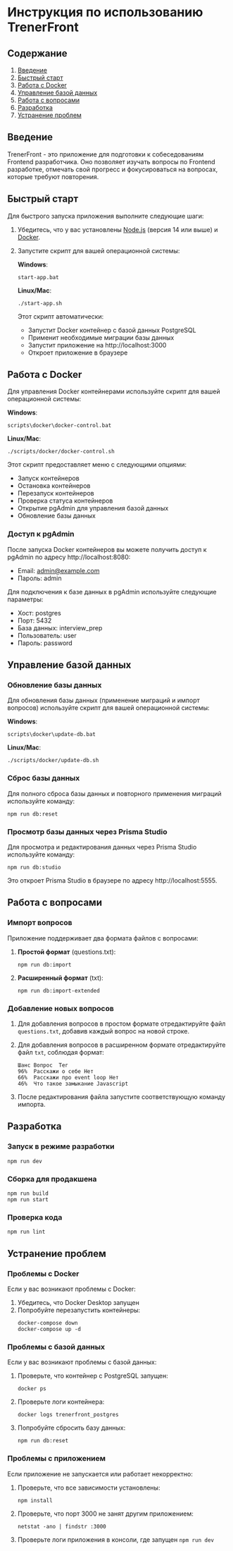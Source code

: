 # Инструкция по использованию TrenerFront

## Содержание

1. [Введение](#введение)
2. [Быстрый старт](#быстрый-старт)
3. [Работа с Docker](#работа-с-docker)
4. [Управление базой данных](#управление-базой-данных)
5. [Работа с вопросами](#работа-с-вопросами)
6. [Разработка](#разработка)
7. [Устранение проблем](#устранение-проблем)

## Введение

TrenerFront - это приложение для подготовки к собеседованиям Frontend разработчика. Оно позволяет изучать вопросы по Frontend разработке, отмечать свой прогресс и фокусироваться на вопросах, которые требуют повторения.

## Быстрый старт

Для быстрого запуска приложения выполните следующие шаги:

1. Убедитесь, что у вас установлены [Node.js](https://nodejs.org/) (версия 14 или выше) и [Docker](https://www.docker.com/products/docker-desktop/).

2. Запустите скрипт для вашей операционной системы:

   **Windows**:

   ```
   start-app.bat
   ```

   **Linux/Mac**:

   ```
   ./start-app.sh
   ```

   Этот скрипт автоматически:

   - Запустит Docker контейнер с базой данных PostgreSQL
   - Применит необходимые миграции базы данных
   - Запустит приложение на http://localhost:3000
   - Откроет приложение в браузере

## Работа с Docker

Для управления Docker контейнерами используйте скрипт для вашей операционной системы:

**Windows**:

```
scripts\docker\docker-control.bat
```

**Linux/Mac**:

```
./scripts/docker/docker-control.sh
```

Этот скрипт предоставляет меню с следующими опциями:

- Запуск контейнеров
- Остановка контейнеров
- Перезапуск контейнеров
- Проверка статуса контейнеров
- Открытие pgAdmin для управления базой данных
- Обновление базы данных

### Доступ к pgAdmin

После запуска Docker контейнеров вы можете получить доступ к pgAdmin по адресу http://localhost:8080:

- Email: admin@example.com
- Пароль: admin

Для подключения к базе данных в pgAdmin используйте следующие параметры:

- Хост: postgres
- Порт: 5432
- База данных: interview_prep
- Пользователь: user
- Пароль: password

## Управление базой данных

### Обновление базы данных

Для обновления базы данных (применение миграций и импорт вопросов) используйте скрипт для вашей операционной системы:

**Windows**:

```
scripts\docker\update-db.bat
```

**Linux/Mac**:

```
./scripts/docker/update-db.sh
```

### Сброс базы данных

Для полного сброса базы данных и повторного применения миграций используйте команду:

```
npm run db:reset
```

### Просмотр базы данных через Prisma Studio

Для просмотра и редактирования данных через Prisma Studio используйте команду:

```
npm run db:studio
```

Это откроет Prisma Studio в браузере по адресу http://localhost:5555.

## Работа с вопросами

### Импорт вопросов

Приложение поддерживает два формата файлов с вопросами:

1. **Простой формат** (questions.txt):

   ```
   npm run db:import
   ```

2. **Расширенный формат** (txt):
   ```
   npm run db:import-extended
   ```

### Добавление новых вопросов

1. Для добавления вопросов в простом формате отредактируйте файл `questions.txt`, добавив каждый вопрос на новой строке.

2. Для добавления вопросов в расширенном формате отредактируйте файл `txt`, соблюдая формат:

   ```
   Шанс	Вопрос	Тег
   96%	Расскажи о себе	Нет
   66%	Расскажи про event loop	Нет
   46%	Что такое замыкание	Javascript
   ```

3. После редактирования файла запустите соответствующую команду импорта.

## Разработка

### Запуск в режиме разработки

```
npm run dev
```

### Сборка для продакшена

```
npm run build
npm run start
```

### Проверка кода

```
npm run lint
```

## Устранение проблем

### Проблемы с Docker

Если у вас возникают проблемы с Docker:

1. Убедитесь, что Docker Desktop запущен
2. Попробуйте перезапустить контейнеры:
   ```
   docker-compose down
   docker-compose up -d
   ```

### Проблемы с базой данных

Если у вас возникают проблемы с базой данных:

1. Проверьте, что контейнер с PostgreSQL запущен:

   ```
   docker ps
   ```

2. Проверьте логи контейнера:

   ```
   docker logs trenerfront_postgres
   ```

3. Попробуйте сбросить базу данных:
   ```
   npm run db:reset
   ```

### Проблемы с приложением

Если приложение не запускается или работает некорректно:

1. Проверьте, что все зависимости установлены:

   ```
   npm install
   ```

2. Проверьте, что порт 3000 не занят другим приложением:

   ```
   netstat -ano | findstr :3000
   ```

3. Проверьте логи приложения в консоли, где запущен `npm run dev`
